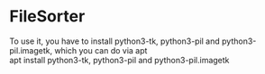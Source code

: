 # FileSorter

To use it, you have to install python3-tk, python3-pil and python3-pil.imagetk, which you can do via apt <br>
apt install python3-tk, python3-pil and python3-pil.imagetk
